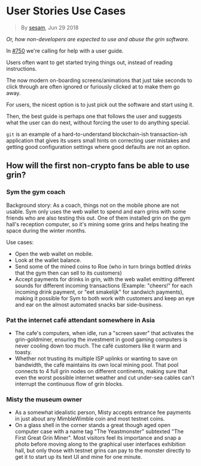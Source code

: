 # User Stories Use Cases

> By [sesam](https://github.com/sesam), Jun 29 2018

_Or, how non-developers are expected to use and abuse the grin software._

In [#750](https://github.com/mimblewimble/grin/issues/750) we're calling for help with a user guide.

Users often want to get started trying things out, instead of reading instructions.

The now modern on-boarding screens/animations that just take seconds to click through are often ignored or furiously clicked at to make them go away.

For users, the nicest option is to just pick out the software and start using it.

Then, the best guide is perhaps one that follows the user and suggests what the user can do next, without forcing the user to do anything special.

`git` is an example of a hard-to-understand blockchain-ish transaction-ish application that gives its users small hints on correcting user mistakes and getting good configuration settings where good defaults are not an option.

## How will the first non-crypto fans be able to use grin?

### Sym the gym coach

Background story: As a coach, things not on the mobile phone are not usable. Sym only uses the web wallet to spend and earn grins with some friends who are also testing this out. One of them installed grin on the gym hall's reception computer, so it's mining some grins and helps heating the space during the winter months.

Use cases:

- Open the web wallet on mobile.
- Look at the wallet balance.
- Send some of the mined coins to Roe (who in turn brings bottled drinks that the gym then can sell to its customers)
- Accept payments for drinks in grin, with the web wallet emitting different sounds for different incoming transactions (Example: "cheers!" for each incoming drink payment, or "eet smakelijk" for sandwich payments), making it possible for Sym to both work with customers and keep an eye and ear on the almost automated snacks bar side-business.

### Pat the internet café attendant somewhere in Asia

- The cafe's computers, when idle, run a "screen saver" that activates the grin-goldminer, ensuring the investment in good gaming computers is never cooling down too much. The café customers like it warm and toasty.
- Whether not trusting its multiple ISP uplinks or wanting to save on bandwidth, the café maintains its own local mining pool. That pool connects to 4 full grin nodes on different continents, making sure that even the worst possible internet weather and cut under-sea cables can't interrupt the continuous flow of grin blocks.

### Misty the museum owner

- As a somewhat idealistic person, Misty accepts entrance fee payments in just about any MimbleWimble coin and most testnet coins.
- On a glass shell in the corner stands a great though aged open computer case with a name tag "The Yeastmonster" subtexted "The First Great Grin Miner". Most visitors feel its importance and snap a photo before moving along to the graphical user interfaces exhibition hall, but only those with testnet grins can pay to the monster directly to get it to start up its text UI and mine for one minute.
